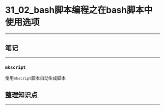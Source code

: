 # 31_02_bash脚本编程之在bash脚本中使用选项

---

## 笔记

---

### `mkscript`

使用`mkscript`脚本自动生成脚本


## 整理知识点

---